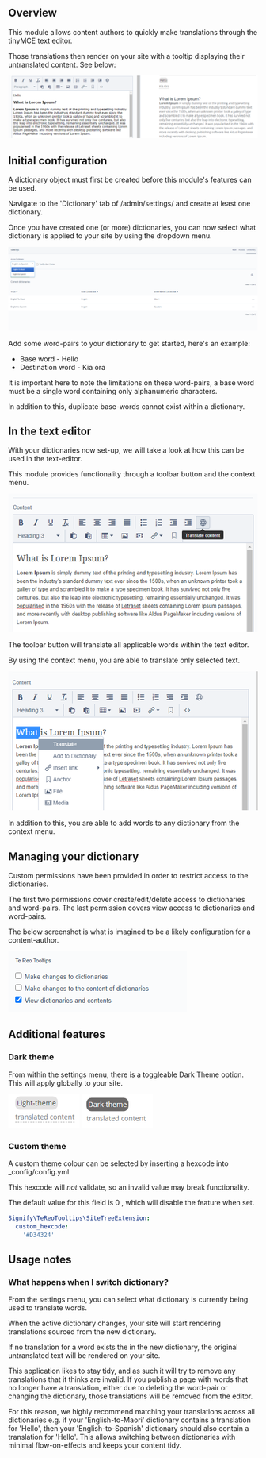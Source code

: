 ## Overview

This module allows content authors to quickly make translations through the tinyMCE text editor.

Those translations then render on your site with a tooltip displaying their untranslated content. See below:

![The permissions menu](images/overview.png "The permissions menu")

## Initial configuration

A dictionary object must first be created before this module's features can be used.

Navigate to the 'Dictionary' tab of /admin/settings/ and create at least one dictionary.

Once you have created one (or more) dictionaries, you can now select what dictionary is applied to your site by using the dropdown menu.

![Selecting an active dictionary](images/dropdown.png "Selecting an active dictionary")

Add some word-pairs to your dictionary to get started, here's an example:

- Base word - Hello
- Destination word - Kia ora

It is important here to note the limitations on these word-pairs, a base word must be a single word containing only alphanumeric characters.

In addition to this, duplicate base-words cannot exist within a dictionary.

## In the text editor

With your dictionaries now set-up, we will take a look at how this can be used in the text-editor.

This module provides functionality through a toolbar button and the context menu.

![The toolbar icon](images/toolbar.png "The toolbar icon")

The toolbar button will translate all applicable words within the text editor.

By using the context menu, you are able to translate only selected text.

![The context menu](images/context-menu.png "The context menu")

In addition to this, you are able to add words to any dictionary from the context menu.

## Managing your dictionary

Custom permissions have been provided in order to restrict access to the dictionaries.

The first two permissions cover create/edit/delete access to dictionaries and word-pairs.
The last permission covers view access to dictionaries and word-pairs.

The below screenshot is what is imagined to be a likely configuration for a content-author.

![The permissions menu](images/permissions.png "The permissions menu")

## Additional features

### Dark theme

From within the settings menu, there is a toggleable Dark Theme option. This will apply globally to your site.

![Light-Theme](images/light-theme.png "Light-Theme") ![Dark-Theme](images/dark-theme.png "Dark-Theme")

### Custom theme

A custom theme colour can be selected by inserting a hexcode into _config/config.yml

This hexcode will *not* validate, so an invalid value may break functionality.

The default value for this field is 0 , which will disable the feature when set.

```yml
Signify\TeReoTooltips\SiteTreeExtension:
  custom_hexcode:
    '#D34324'
```
## Usage notes

### What happens when I switch dictionary?

From the settings menu, you can select what dictionary is currently being used to translate words.

When the active dictionary changes, your site will start rendering translations sourced from the new dictionary.

If no translation for a word exists the in the new dictionary, the original untranslated text will be rendered on your site.

This application likes to stay tidy, and as such it will try to remove any translations that it thinks are invalid. If you publish a page with words that no longer have a translation, either due to deleting the word-pair or changing the dictionary, those translations will be removed from the editor.

For this reason, we highly recommend matching your translations across all dictionaries e.g. if your 'English-to-Maori' dictionary contains a translation for 'Hello', then your 'English-to-Spanish' dictionary should also contain a translation for 'Hello'. This allows switching between dictionaries with minimal flow-on-effects and keeps your content tidy.
